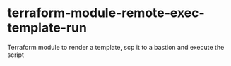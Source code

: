 # terraform-module-remote-exec-template-run
Terraform module to render a template, scp it to a bastion and execute the script
